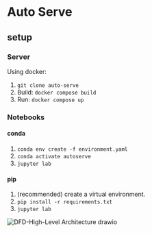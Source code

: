 
# Auto Serve

## setup

### Server
Using docker:

1. `git clone auto-serve`
2. Build: `docker compose build`
3. Run: `docker compose up`

### Notebooks
#### conda

1. `conda env create -f environment.yaml`
2. `conda activate autoserve`
3. `jupyter lab`

#### pip

1. (recommended) create a virtual environment.
2. `pip install -r requirements.txt`
3. `jupyter lab` 

![DFD-High-Level Architecture drawio](https://github.com/vaughanlove/square-serve/assets/57467835/21e105cb-2171-49de-868d-1bc002ac9174)
